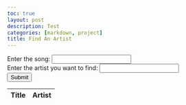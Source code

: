 ```yaml
---
toc: true
layout: post
description: Test
categories: [markdown, project]
title: Find An Artist
---
```


<html>
<head>
    <!-- load jQuery and DataTables styles and scripts -->
    <link rel="stylesheet" type="text/css" href="https://cdn.datatables.net/1.13.4/css/jquery.dataTables.min.css">
    <script type="text/javascript" src="https://code.jquery.com/jquery-3.6.0.min.js"></script>
    <script type="text/javascript" src="https://cdn.datatables.net/1.13.4/js/jquery.dataTables.min.js"></script>
</head>
<body>
    <div>
        <label for="song">Enter the song:</label>
        <input type="text" id="song">
    </div>
    <div>
        <label for="artist">Enter the artist you want to find:</label>
        <input type="text" id="artist">
    </div>
    <button onclick="songCheck()">Submit</button>
    <p id="out"></p>
    <table id="flaskTable" class="table" style="width:100%">
        <thead>
            <tr>
                <th>Title</th>
                <th>Artist</th>
            </tr>
        </thead>
        <tbody id="flaskBody"></tbody>
    </table>
</body>

<script>
    const table = document.getElementById('flaskTable');
    const songIn = document.getElementById('song');
    const artistIn = document.getElementById('artist');
    const outputElement = document.getElementById('out');

    function songCheck() {
        const artistl = artistIn.value.toLowerCase();
        const songl = songIn.value.toLowerCase();

        for (let i = 0; i < table.rows.length; i++) {
            const row = table.rows[i];

            for (let j = 0; j < row.cells.length; j++) {
                const cell = row.cells[j];

                if (cell.innerText.toLowerCase().includes(songl)) {
                    console.log(cell.innerText.toLowerCase())
                    console.log(`Song found in row ${i}`);
                    const rowIndex = i;
                    const prodrow = table.rows[rowIndex];
                    const specrow = document.querySelector(`#flaskTable tr:nth-child(${i + 1})`);
                    const speccells = specrow.querySelectorAll("td");

                    for (let k = 1; k < speccells.length; k++) {
                        const prodcell = prodrow.cells[k];
                        console.log(speccells[k].innerText.toLowerCase());
                        console.log(artistl);

                        if (speccells[k].innerText.toLowerCase().includes(artistl)) {
                            console.log('This song contains the artist you are looking for!');
                            outputElement.textContent = 'This song contains the artist you are looking for!';
                            return;
                        } else {
                            console.log('This song does not contain the artist you are looking for:(');
                            outputElement.textContent = 'This song does not contain the artist you are looking for:(';
                            return;
                        }
                    }
                } else {
                    console.log('Song is not in our database. Check spelling or enter a different song.');
                    outputElement.textContent = 'Song is not in our database. Check spelling or enter a different song.';
                }
            }
        }
    }

    $(document).ready(function () {
        fetch('https://playourshiny.duckdns.org/songdatabase', { mode: 'cors' })
            .then(response => {
                if (!response.ok) {
                    throw new Error('API response failed');
                }
                return response.json();
            })
            .then(data => {
                for (let i = 0; i < 20; i++) {
                    const row = data[i];
                    if (!row) {
                        break;
                    }
                    $('#flaskBody').append('<tr><td>' +
                        row.title + '</td><td>' +
                        row.artist + '</td></tr>');
                }
                $("#flaskTable").DataTable();
            })
            .catch(error => {
                console.error('Error:', error);
            });
    });
</script>
</body>
</html>



